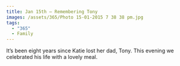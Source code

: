 ```yaml
---
title: Jan 15th — Remembering Tony
images: /assets/365/Photo 15-01-2015 7 38 38 pm.jpg
tags:
  - "365"
  - Family
---
```

It’s been eight years since Katie lost her dad, Tony. This evening we celebrated his life with a lovely meal.